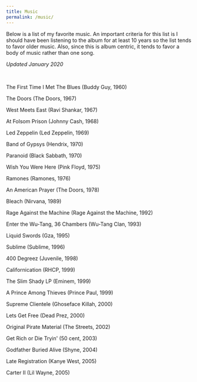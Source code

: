 ```yaml
---
title: Music
permalink: /music/
---
```


Below is a list of my favorite music. An important criteria for this list is I should have been listening to the album for at least 10 years so the list tends to favor older music. Also, since this is album centric, it tends to favor a body of music rather than one song. 

<i> Updated January 2020 </i>
<p>&nbsp;</p>


The First Time I Met The Blues (Buddy Guy, 1960)

The Doors (The Doors, 1967)

West Meets East (Ravi Shankar, 1967)

At Folsom Prison (Johnny Cash, 1968)

Led Zeppelin (Led Zeppelin, 1969)

Band of Gypsys (Hendrix, 1970)

Paranoid (Black Sabbath, 1970)

Wish You Were Here (Pink Floyd, 1975)

Ramones (Ramones, 1976)

An American Prayer (The Doors, 1978)

Bleach (Nirvana, 1989)

Rage Against the Machine (Rage Against the Machine, 1992)

Enter the Wu-Tang, 36 Chambers (Wu-Tang Clan, 1993)

Liquid Swords (Gza, 1995)

Sublime (Sublime, 1996)

400 Degreez (Juvenile, 1998)

Californication (RHCP, 1999)

The Slim Shady LP (Eminem, 1999)

A Prince Among Thieves (Prince Paul, 1999)

Supreme Clientele (Ghoseface Killah, 2000)

Lets Get Free (Dead Prez, 2000)

Original Pirate Material (The Streets, 2002)

Get Rich or Die Tryin' (50 cent, 2003)

Godfather Buried Alive (Shyne, 2004)

Late Registration (Kanye West, 2005)

Carter II (Lil Wayne, 2005)


